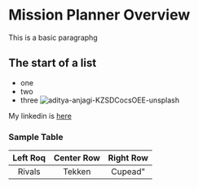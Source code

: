 # Mission Planner Overview 
This is a basic paragraphg
## The start of a list
- one
- two
- three
![aditya-anjagi-KZSDCocsOEE-unsplash](https://github.com/user-attachments/assets/b7784b11-311e-4da9-a260-ef3432d7c6c8)

[Linkedin]:https://www.linkedin.com/in/anderson-bath/
My linkedin is [here][Linkedin]

### Sample Table
| Left Roq | Center Row | Right Row|
|:------:|:------:|:------:|
| Rivals | Tekken | Cupead" |
